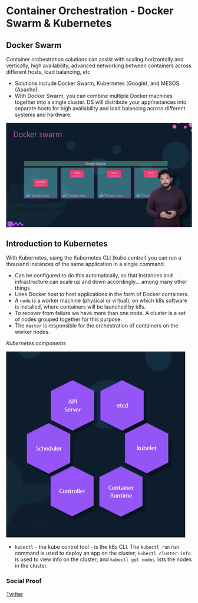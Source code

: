 <!-- This is a template you can use for quick progress days. It removes a lot of the steps we encourage you to share in the longer template 000-DAY-ARTICLE-LONG-TEMPLATE.MD-->

# Container Orchestration - Docker Swarm & Kubernetes

## Docker Swarm

Container orchestration solutions can assist with scaling horizontally and vertically, high availability, advanced networking between containers across different hosts, load balancing, etc

- Solutions include Docker Swarm, Kubernetes (Google), and MESOS (Apache)
- With Docker Swarm, you can combine multiple Docker machines together into a single cluster. DS will distribute your app/instances into separate hosts for high availability and load balancing across different systems and hardware.

![docker swarm](/Journey/034/docker-swarm.png)

## Introduction to Kubernetes

With Kubernetes, using the Kubernetes CLI (kube control) you can run a thousand instances of the same application in a single command.

- Can be configured to do this automatically, so that instances and infrastructure can scale up and down accordingly... among many other things
- Uses Docker host to host applications in the form of Docker containers.
- A `node` is a worker machine (physical or virtual), on which k8s software is installed, where containers will be launched by k8s.
- To recover from failure we have more than one node. A cluster is a set of nodes grouped together for this purpose.
- The `master` is responsible for the orchestration of containers on the worker nodes.

_Kubernetes components_

![kubernetes components](Journey/034/components.png)

- `kubectl` - the kube control tool - is the k8s CLI. The `kubectl run` run command is used to deploy an app on the cluster; `kubectl cluster-info` is used to view info on the cluster; and `kubectl get nodes` lists the nodes in the cluster.

### Social Proof

[Twitter](https://twitter.com/_notwaving/status/1333125786245754881?s=20)
